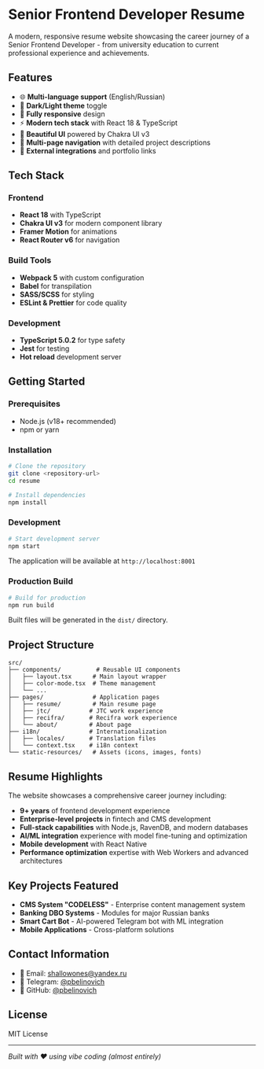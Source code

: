 # Senior Frontend Developer Resume

A modern, responsive resume website showcasing the career journey of a Senior Frontend Developer - from university education to current professional experience and achievements.

## Features

- 🌐 **Multi-language support** (English/Russian)
- 🌙 **Dark/Light theme** toggle
- 📱 **Fully responsive** design
- ⚡ **Modern tech stack** with React 18 & TypeScript
- 🎨 **Beautiful UI** powered by Chakra UI v3
- 📄 **Multi-page navigation** with detailed project descriptions
- 🔗 **External integrations** and portfolio links

## Tech Stack

### Frontend
- **React 18** with TypeScript
- **Chakra UI v3** for modern component library
- **Framer Motion** for animations
- **React Router v6** for navigation

### Build Tools
- **Webpack 5** with custom configuration
- **Babel** for transpilation
- **SASS/SCSS** for styling
- **ESLint & Prettier** for code quality

### Development
- **TypeScript 5.0.2** for type safety
- **Jest** for testing
- **Hot reload** development server

## Getting Started

### Prerequisites
- Node.js (v18+ recommended)
- npm or yarn

### Installation

```bash
# Clone the repository
git clone <repository-url>
cd resume

# Install dependencies
npm install
```

### Development

```bash
# Start development server
npm start
```

The application will be available at `http://localhost:8001`

### Production Build

```bash
# Build for production
npm run build
```

Built files will be generated in the `dist/` directory.

## Project Structure

```
src/
├── components/          # Reusable UI components
│   ├── layout.tsx      # Main layout wrapper
│   ├── color-mode.tsx  # Theme management
│   └── ...
├── pages/              # Application pages
│   ├── resume/         # Main resume page
│   ├── jtc/           # JTC work experience
│   ├── recifra/       # Recifra work experience
│   └── about/         # About page
├── i18n/              # Internationalization
│   ├── locales/       # Translation files
│   └── context.tsx    # i18n context
└── static-resources/   # Assets (icons, images, fonts)
```

## Resume Highlights

The website showcases a comprehensive career journey including:

- **9+ years** of frontend development experience
- **Enterprise-level projects** in fintech and CMS development
- **Full-stack capabilities** with Node.js, RavenDB, and modern databases
- **AI/ML integration** experience with model fine-tuning and optimization
- **Mobile development** with React Native
- **Performance optimization** expertise with Web Workers and advanced architectures

## Key Projects Featured

- **CMS System "CODELESS"** - Enterprise content management system
- **Banking DBO Systems** - Modules for major Russian banks
- **Smart Cart Bot** - AI-powered Telegram bot with ML integration
- **Mobile Applications** - Cross-platform solutions

## Contact Information

- 📧 Email: shallowones@yandex.ru
- 💬 Telegram: [@pbelinovich](https://t.me/pbelinovich)
- 🐙 GitHub: [@pbelinovich](https://github.com/pbelinovich)

## License

MIT License

---

*Built with ❤️ using vibe coding (almost entirely)*
